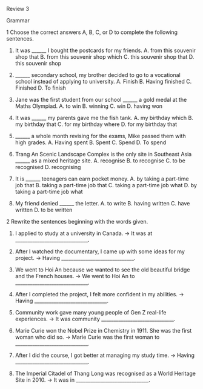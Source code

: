Review 3

Grammar

1 Choose the correct answers A, B, C, or D to complete the following sentences.

1. It was ______ I bought the postcards for my friends.
   A. from this souvenir shop that       B. from this souvenir shop which
   C. this souvenir shop that            D. this souvenir shop

2. ______ secondary school, my brother decided to go to a vocational school instead of applying to university.
   A. Finish       B. Having finished       C. Finished       D. To finish

3. Jane was the first student from our school ______ a gold medal at the Maths Olympiad.
   A. to win       B. winning       C. win       D. having won

4. It was ______ my parents gave me the fish tank.
   A. my birthday which                  B. my birthday that
   C. for my birthday where              D. for my birthday that

5. ______ a whole month revising for the exams, Mike passed them with high grades.
   A. Having spent       B. Spent       C. Spend       D. To spend

6. Trang An Scenic Landscape Complex is the only site in Southeast Asia ______ as a mixed heritage site.
   A. recognise       B. to recognise       C. to be recognised       D. recognising

7. It is ______ teenagers can earn pocket money.
   A. by taking a part-time job that       B. taking a part-time job that
   C. taking a part-time job what          D. by taking a part-time job what

8. My friend denied ______ the letter.
   A. to write       B. having written       C. have written       D. to be written

2 Rewrite the sentences beginning with the words given.

1. I applied to study at a university in Canada.
   → It was at ______________________________.

2. After I watched the documentary, I came up with some ideas for my project.
   → Having ______________________________.

3. We went to Hoi An because we wanted to see the old beautiful bridge and the French houses.
   → We went to Hoi An to ______________________________.

4. After I completed the project, I felt more confident in my abilities.
   → Having ______________________________.

5. Community work gave many young people of Gen Z real-life experiences.
   → It was community ______________________________.

6. Marie Curie won the Nobel Prize in Chemistry in 1911. She was the first woman who did so.
   → Marie Curie was the first woman to ______________________________.

7. After I did the course, I got better at managing my study time.
   → Having ______________________________.

8. The Imperial Citadel of Thang Long was recognised as a World Heritage Site in 2010.
   → It was in ______________________________.